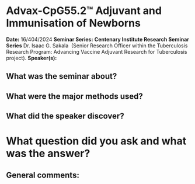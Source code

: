 
# Advax-CpG55.2™ Adjuvant and Immunisation of Newborns

**Date:** 16/404/2024
**Seminar Series:** **Centenary Institute Research Seminar Series** 
Dr. Isaac G. Sakala  (Senior Research Officer within the Tuberculosis Research Program: Advancing Vaccine Adjuvant Research for Tuberculosis project).
**Speaker(s):**

## What was the seminar about?


## What were the major methods used?


## What did the speaker discover?


# What question did you ask and what was the answer?

## General comments:
